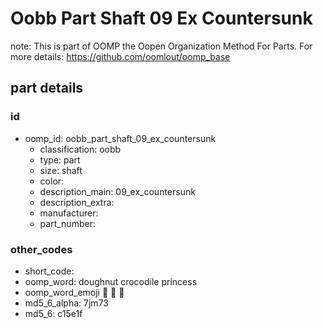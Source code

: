 # Oobb Part Shaft 09 Ex Countersunk  

note: This is part of OOMP the Oopen Organization Method For Parts. For more details: https://github.com/oomlout/oomp_base

##  part details





### id
* oomp_id: oobb_part_shaft_09_ex_countersunk
  * classification: oobb
  * type: part
  * size: shaft
  * color: 
  * description_main: 09_ex_countersunk
  * description_extra: 
  * manufacturer: 
  * part_number: 

### other_codes
* short_code: 
* oomp_word: doughnut crocodile princess
* oomp_word_emoji :doughnut: :crocodile: :princess:
* md5_6_alpha: 7jm73
* md5_6: c15e1f